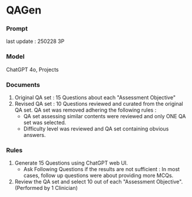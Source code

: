 # QAGen

### Prompt 
last update : 250228 3P

### Model 
ChatGPT 4o, Projects <MCQ Generator>

### Documents
1. Original QA set : 15 Questions about each "Assessment Objective"
3. Revised QA set : 10 Questions reviewed and curated from the original QA set. QA set was removed adhering the following rules : 
   - QA set assessing similar contents were reviewed and only ONE QA set was selected.
   - Difficulty level was reviewed and QA set containing obvious answers.

### Rules 
1. Generate 15 Questions using ChatGPT web UI.
   - Ask Following Questions if the results are not sufficient
        : In most cases, follow up questions were about providing more MCQs.
2. Review the QA set and select 10 out of each "Assessment Objective". (Performed by 1 Clinician)  
